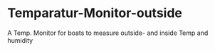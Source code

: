 # Temparatur-Monitor-outside
A Temp. Monitor for boats to measure outside- and inside Temp and humidity
